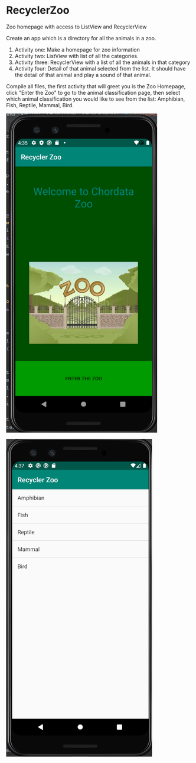 # RecyclerZoo
Zoo homepage with access to ListView and RecyclerView


Create an app which is a directory for all the animals in a zoo.
1. Activity one: Make a homepage for zoo information
2. Activity two: ListView with list of all the categories.
3. Activity three: RecyclerView with a list of all the animals in that category
4. Activity four: Detail of that animal selected from the list. It should have the detail of that animal and play a sound of that animal.


Compile all files, the first activity that will greet you is the Zoo Homepage, click "Enter the Zoo" to go to the animal classification page, then select which animal classification you would like to see from the list: Amphibian, Fish, Reptile, Mammal, Bird.

![Zoo Homepage](https://raw.githubusercontent.com/ebrunso/RecyclerZoo/master/Zoowelcome.png)

![Animal Classification](https://raw.githubusercontent.com/ebrunso/RecyclerZoo/master/ZooAnimalClassifification.png)

